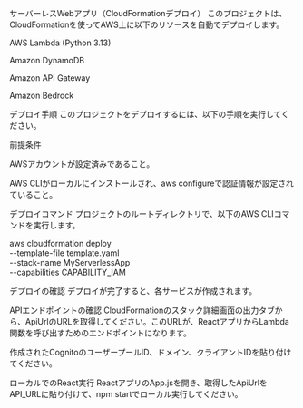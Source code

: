 サーバーレスWebアプリ（CloudFormationデプロイ）
このプロジェクトは、CloudFormationを使ってAWS上に以下のリソースを自動でデプロイします。

AWS Lambda (Python 3.13)

Amazon DynamoDB

Amazon API Gateway

Amazon Bedrock

デプロイ手順
このプロジェクトをデプロイするには、以下の手順を実行してください。

前提条件

AWSアカウントが設定済みであること。

AWS CLIがローカルにインストールされ、aws configureで認証情報が設定されていること。

デプロイコマンド
プロジェクトのルートディレクトリで、以下のAWS CLIコマンドを実行します。

aws cloudformation deploy \
  --template-file template.yaml \
  --stack-name MyServerlessApp \
  --capabilities CAPABILITY_IAM


デプロイの確認
デプロイが完了すると、各サービスが作成されます。

APIエンドポイントの確認
CloudFormationのスタック詳細画面の出力タブから、ApiUrlのURLを取得してください。このURLが、ReactアプリからLambda関数を呼び出すためのエンドポイントになります。

作成されたCognitoのユーザープールID、ドメイン、クライアントIDを貼り付けてください。

ローカルでのReact実行
ReactアプリのApp.jsを開き、取得したApiUrlをAPI_URLに貼り付けて、npm startでローカル実行してください。
